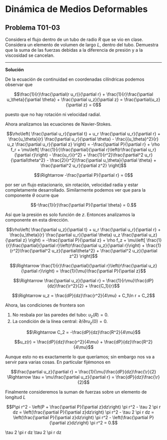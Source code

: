 # Dinámica de Medios Deformables
## Problema T01-03

Considera el flujo dentro de un tubo de radio $`R`$ que se vio en clase.
Considera un elemento de volumen de largo $`L`$, dentro del tubo.
Demuestra que la suma de las fuerzas debidas a la diferencia de presión
y a la viscosidad se cancelan.

---

**Solución**

De la ecuación de continuidad en coordenadas cilíndricas podemos observar que

```math
\frac{1}{r}\frac{\partial(r u_r)}{\partial r} +
\frac{1}{r}\frac{\partial u_\theta}{\partial \theta} +
\frac{\partial u_z}{\partial z}
=
\frac{\partial(u_z}{\partial z}
=
0
```

puesto que no hay rotación ni velocidad radial.

Ahora analizamos las ecuaciones de Navier-Stokes.

```math
\rho\left(
\frac{\partial u_r}{\partial t} +
u_r \frac{\partial u_r}{\partial r} +
\frac{u_\theta}{r} \frac{\partial u_r}{\partial \theta} - \frac{{u_\theta}^2}{r}
u_z \frac{\partial u_r}{\partial z}
\right)
=
-\frac{\partial P}{\partial r} + \rho f_r + \mu\left[
\frac{1}{r}\frac{\partial}{\partial r}\left(r\frac{\partial u_r}{\partial r}\right) -
\frac{u_r}{r^2} +
\frac{1}{r^2}\frac{\partial^2 u_r}{\partial\theta^2} -
\frac{2}{r^2}\frac{\partial u_\theta}{\partial \theta} +
\frac{\partial^2 u_r}{\partial z^2}
\right]
```

```math
\Rightarrow
-\frac{\partial P}{\partial r} = 0
```

por ser un flujo estacionario, sin rotación, velocidad radia y estar completamente
desarrollado. Similarmente podemos ver que para la componente $`\theta`$ ocurre que

```math
-\frac{1}{r}\frac{\partial P}{\partial \theta} = 0.
```

Así que la presión es solo función de $`z`$. Entonces analizamos la componente en
esta dirección.

```math
\rho\left(
\frac{\partial u_z}{\partial t} +
u_r \frac{\partial u_r}{\partial r} +
\frac{u_\theta}{r} \frac{\partial u_r}{\partial \theta}
u_z \frac{\partial u_z}{\partial z}
\right)
=
-\frac{\partial P}{\partial z} + \rho f_z + \mu\left[
\frac{1}{r}\frac{\partial}{\partial r}\left(r\frac{\partial u_z}{\partial r}\right) +
\frac{1}{r^2}\frac{\partial^2 u_z}{\partial\theta^2} +
\frac{\partial^2 u_z}{\partial z^2}
\right]
```

```math
\Rightarrow
\frac{1}{r}\frac{\partial}{\partial r}\left(r\frac{\partial u_z}{\partial r}\right)
=
\frac{1}{\mu}\frac{\partial P}{\partial z}
```

```math
\Rightarrow
\frac{\partial u_z}{\partial r}
=
\frac{1}{r\mu}\frac{dP}{dz}\frac{\r^2}{2} + \frac{C_1}{r}
```

```math
\Rightarrow
u_z
=
\frac{dP}{dz}\frac{r^2}{4\mu} + C_1\ln r + C_2
```

Ahora, las condiciones de frontera son

1. No resbala por las paredes del tubo: $`u_z(R) = 0`$.
2. La condición de la línea central: $`\partial/\partial r u_z(0) = 0`$.

```math
\Rightarrow
C_2 = -\frac{dP}{dz}\frac{R^2}{4\mu}
```

```math
u_z(r) = \frac{dP}{dz}\frac{r^2}{4\mu} + \frac{dP}{dz}\frac{R^2}{4\mu}
```

Aunque esto no es exactamente lo que queríamos; sin embargo nos va a servir para varias
cosas. En particular fijémonos en

```math
\frac{\partial u_z}{\partial r} = \frac{1}{\mu}\frac{dP}{dz}\frac{\r}{2}
\Rightarrow
\tau = \mu\frac{\partial u_z}{\partial r} = \frac{dP}{dz}\frac{\r}{2}
```

Finalmente consideremos la suman de fuerzas sobre un elemento de longitud $`L`$

```math
P\pi r^2 -
\left(P + \frac{\partial P}{\partial z}dz\right) \pi r^2 -
\tau 2 \pi r dz
= 
\left(\frac{\partial P}{\partial z}dz\right) \pi r^2 -
\tau 2 \pi r dz
= 
\left(\frac{\partial P}{\partial z}dz\right) \pi r^2 -
\left(\frac{\partial P}{\partial z}dz\right) \pi r^2 
=
0.
```
\tau 2 \pi r dz
\tau 2 \pi r dz
